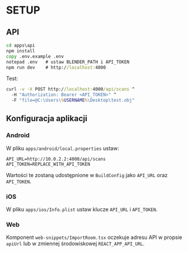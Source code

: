 
# SETUP

## API
```bat
cd apps\api
npm install
copy .env.example .env
notepad .env   # ustaw BLENDER_PATH i API_TOKEN
npm run dev    # http://localhost:4000
```
Test:
```bat
curl -v -X POST http://localhost:4000/api/scans ^
  -H "Authorization: Bearer <API_TOKEN>" ^
  -F "file=@C:\Users\%USERNAME%\Desktop\test.obj"
```

## Konfiguracja aplikacji

### Android

W pliku `apps/android/local.properties` ustaw:

```
API_URL=http://10.0.2.2:4000/api/scans
API_TOKEN=REPLACE_WITH_API_TOKEN
```

Wartości te zostaną udostępnione w `BuildConfig` jako `API_URL` oraz `API_TOKEN`.

### iOS

W pliku `apps/ios/Info.plist` ustaw klucze `API_URL` i `API_TOKEN`.

### Web

Komponent `web-snippets/ImportRoom.tsx` oczekuje adresu API w propsie `apiUrl` lub w zmiennej środowiskowej `REACT_APP_API_URL`.
